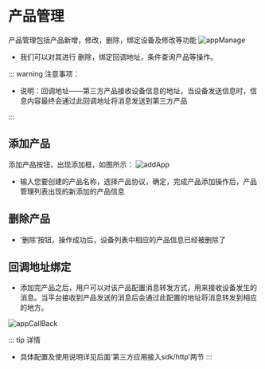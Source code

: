 # 产品管理

产品管理包括产品新增，修改，删除，绑定设备及修改等功能
<img :src="$withBase('/img/appManage.png')" alt="appManage">

- 我们可以对其进行 删除，绑定回调地址，条件查询产品等操作。

::: warning 注意事项：

- 说明：回调地址——第三方产品接收设备信息的地址，当设备发送信息时，信息内容最终会通过此回调地址将消息发送到第三方产品

:::

## 添加产品

添加产品按钮，出现添加框，如图所示：
<img :src="$withBase('/img/addApp.png')" alt="addApp">

- 输入您要创建的产品名称，选择产品协议，确定，完成产品添加操作后，产品管理列表出现的新添加的产品信息

## 删除产品

- ‘删除’按钮，操作成功后，设备列表中相应的产品信息已经被删除了

## 回调地址绑定

- 添加完产品之后，用户可以对该产品配置消息转发方式，用来接收设备发生的消息。当平台接收到产品发送的消息后会通过此配置的地址将消息转发到相应的地方。

<img :src="$withBase('/img/appCallBack.png')" alt="appCallBack">

::: tip 详情

- 具体配置及使用说明详见后面‘第三方应用接入sdk/http’两节
:::
